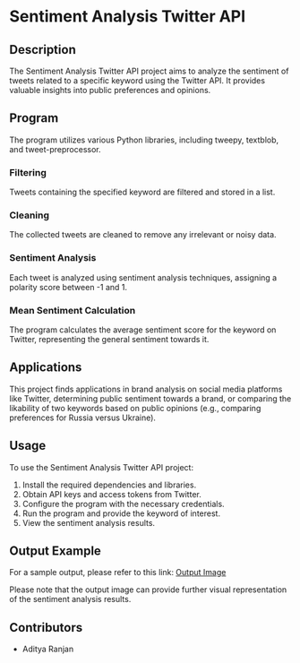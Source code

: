 # Sentiment Analysis Twitter API

## Description

The Sentiment Analysis Twitter API project aims to analyze the sentiment of tweets related to a specific keyword using the Twitter API. It provides valuable insights into public preferences and opinions.

## Program

The program utilizes various Python libraries, including tweepy, textblob, and tweet-preprocessor.

### Filtering

Tweets containing the specified keyword are filtered and stored in a list.

### Cleaning

The collected tweets are cleaned to remove any irrelevant or noisy data.

### Sentiment Analysis

Each tweet is analyzed using sentiment analysis techniques, assigning a polarity score between -1 and 1.

### Mean Sentiment Calculation

The program calculates the average sentiment score for the keyword on Twitter, representing the general sentiment towards it.

## Applications

This project finds applications in brand analysis on social media platforms like Twitter, determining public sentiment towards a brand, or comparing the likability of two keywords based on public opinions (e.g., comparing preferences for Russia versus Ukraine).

## Usage

To use the Sentiment Analysis Twitter API project:

1. Install the required dependencies and libraries.
2. Obtain API keys and access tokens from Twitter.
3. Configure the program with the necessary credentials.
4. Run the program and provide the keyword of interest.
5. View the sentiment analysis results.

## Output Example

For a sample output, please refer to this link: [Output Image](https://user-images.githubusercontent.com/100189617/163753003-0f2bf4a7-7cec-4892-810e-e4dc4d012b29.png)

Please note that the output image can provide further visual representation of the sentiment analysis results.

## Contributors

- Aditya Ranjan
